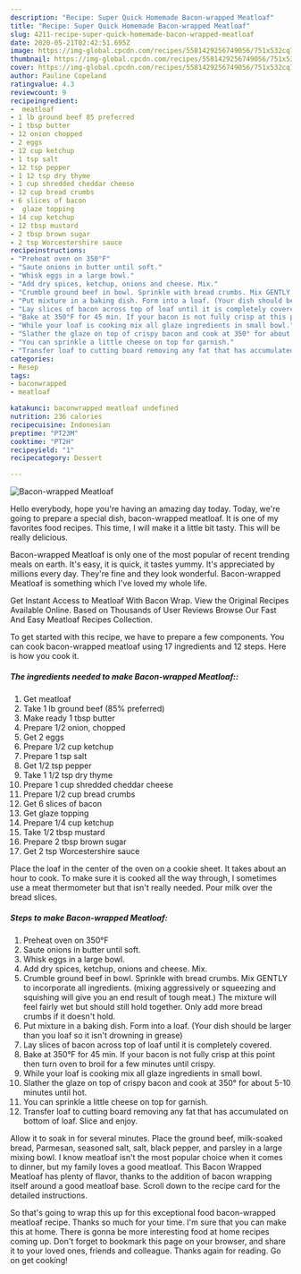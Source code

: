 ```yaml
---
description: "Recipe: Super Quick Homemade Bacon-wrapped Meatloaf"
title: "Recipe: Super Quick Homemade Bacon-wrapped Meatloaf"
slug: 4211-recipe-super-quick-homemade-bacon-wrapped-meatloaf
date: 2020-05-21T02:42:51.695Z
image: https://img-global.cpcdn.com/recipes/5581429256749056/751x532cq70/bacon-wrapped-meatloaf-recipe-main-photo.jpg
thumbnail: https://img-global.cpcdn.com/recipes/5581429256749056/751x532cq70/bacon-wrapped-meatloaf-recipe-main-photo.jpg
cover: https://img-global.cpcdn.com/recipes/5581429256749056/751x532cq70/bacon-wrapped-meatloaf-recipe-main-photo.jpg
author: Pauline Copeland
ratingvalue: 4.3
reviewcount: 9
recipeingredient:
-  meatloaf
- 1 lb ground beef 85 preferred
- 1 tbsp butter
- 12 onion chopped
- 2 eggs
- 12 cup ketchup
- 1 tsp salt
- 12 tsp pepper
- 1 12 tsp dry thyme
- 1 cup shredded cheddar cheese
- 12 cup bread crumbs
- 6 slices of bacon
-  glaze topping
- 14 cup ketchup
- 12 tbsp mustard
- 2 tbsp brown sugar
- 2 tsp Worcestershire sauce
recipeinstructions:
- "Preheat oven on 350°F"
- "Saute onions in butter until soft."
- "Whisk eggs in a large bowl."
- "Add dry spices, ketchup, onions and cheese. Mix."
- "Crumble ground beef in bowl. Sprinkle with bread crumbs. Mix GENTLY to incorporate all ingredients.   (mixing aggressively or squeezing and squishing will give you an end result of tough meat.)  The mixture will feel fairly wet but should still hold together. Only add more bread crumbs if it doesn&#39;t hold."
- "Put mixture in a baking dish. Form into a loaf. (Your dish should be larger than you loaf so it isn&#39;t drowning in grease)"
- "Lay slices of bacon across top of loaf until it is completely covered."
- "Bake at 350°F for 45 min. If your bacon is not fully crisp at this point then turn oven to broil for a few minutes until crispy."
- "While your loaf is cooking mix all glaze ingredients in small bowl."
- "Slather the glaze on top of crispy bacon and cook at 350° for about 5-10 minutes until hot."
- "You can sprinkle a little cheese on top for garnish."
- "Transfer loaf to cutting board removing any fat that has accumulated on bottom of loaf. Slice and enjoy."
categories:
- Resep
tags:
- baconwrapped
- meatloaf

katakunci: baconwrapped meatloaf undefined
nutrition: 236 calories
recipecuisine: Indonesian
preptime: "PT23M"
cooktime: "PT2H"
recipeyield: "1"
recipecategory: Dessert

---
```



![Bacon-wrapped Meatloaf](https://img-global.cpcdn.com/recipes/5581429256749056/751x532cq70/bacon-wrapped-meatloaf-recipe-main-photo.jpg)

Hello everybody, hope you're having an amazing day today. Today, we're going to prepare a special dish, bacon-wrapped meatloaf. It is one of my favorites food recipes. This time, I will make it a little bit tasty. This will be really delicious.

Bacon-wrapped Meatloaf is only one of the most popular of recent trending meals on earth. It's easy, it is quick, it tastes yummy. It's appreciated by millions every day. They're fine and they look wonderful. Bacon-wrapped Meatloaf is something which I've loved my whole life.

Get Instant Access to Meatloaf With Bacon Wrap. View the Original Recipes Available Online. Based on Thousands of User Reviews Browse Our Fast And Easy Meatloaf Recipes Collection.


To get started with this recipe, we have to prepare a few components. You can cook bacon-wrapped meatloaf using 17 ingredients and 12 steps. Here is how you cook it.

##### The ingredients needed to make Bacon-wrapped Meatloaf::

1. Get  meatloaf
1. Take 1 lb ground beef (85% preferred)
1. Make ready 1 tbsp butter
1. Prepare 1/2 onion, chopped
1. Get 2 eggs
1. Prepare 1/2 cup ketchup
1. Prepare 1 tsp salt
1. Get 1/2 tsp pepper
1. Take 1 1/2 tsp dry thyme
1. Prepare 1 cup shredded cheddar cheese
1. Prepare 1/2 cup bread crumbs
1. Get 6 slices of bacon
1. Get  glaze topping
1. Prepare 1/4 cup ketchup
1. Take 1/2 tbsp mustard
1. Prepare 2 tbsp brown sugar
1. Get 2 tsp Worcestershire sauce


Place the loaf in the center of the oven on a cookie sheet. It takes about an hour to cook. To make sure it is cooked all the way through, I sometimes use a meat thermometer but that isn&#39;t really needed. Pour milk over the bread slices. 

##### Steps to make Bacon-wrapped Meatloaf:

1. Preheat oven on 350°F
1. Saute onions in butter until soft.
1. Whisk eggs in a large bowl.
1. Add dry spices, ketchup, onions and cheese. Mix.
1. Crumble ground beef in bowl. Sprinkle with bread crumbs. Mix GENTLY to incorporate all ingredients.   (mixing aggressively or squeezing and squishing will give you an end result of tough meat.)  The mixture will feel fairly wet but should still hold together. Only add more bread crumbs if it doesn&#39;t hold.
1. Put mixture in a baking dish. Form into a loaf. (Your dish should be larger than you loaf so it isn&#39;t drowning in grease)
1. Lay slices of bacon across top of loaf until it is completely covered.
1. Bake at 350°F for 45 min. If your bacon is not fully crisp at this point then turn oven to broil for a few minutes until crispy.
1. While your loaf is cooking mix all glaze ingredients in small bowl.
1. Slather the glaze on top of crispy bacon and cook at 350° for about 5-10 minutes until hot.
1. You can sprinkle a little cheese on top for garnish.
1. Transfer loaf to cutting board removing any fat that has accumulated on bottom of loaf. Slice and enjoy.


Allow it to soak in for several minutes. Place the ground beef, milk-soaked bread, Parmesan, seasoned salt, salt, black pepper, and parsley in a large mixing bowl. I know meatloaf isn&#39;t the most popular choice when it comes to dinner, but my family loves a good meatloaf. This Bacon Wrapped Meatloaf has plenty of flavor, thanks to the addition of bacon wrapping itself around a good meatloaf base. Scroll down to the recipe card for the detailed instructions. 

So that's going to wrap this up for this exceptional food bacon-wrapped meatloaf recipe. Thanks so much for your time. I'm sure that you can make this at home. There is gonna be more interesting food at home recipes coming up. Don't forget to bookmark this page on your browser, and share it to your loved ones, friends and colleague. Thanks again for reading. Go on get cooking!
